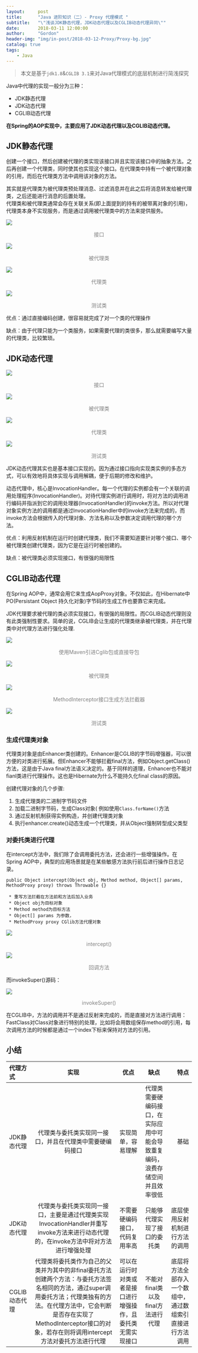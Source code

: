 ```yaml
---
layout:     post
title:      "Java 进阶知识（二）- Proxy 代理模式 "
subtitle:   "\"浅谈JDK静态代理，JDK动态代理以及CGLIB动态代理异同\""
date:       2018-03-11 12:00:00
author:     "Gordon"
header-img: "img/in-post/2018-03-12-Proxy/Proxy-bg.jpg"
catalog: true
tags:
    - Java
---
```



> 本文是基于`jdk1.8`&`CGLIB 3.1`来对Java代理模式的底层机制进行简浅探究

Java中代理的实现一般分为三种：
* JDK静态代理
* JDK动态代理
* CGLIB动态代理

**在Spring的AOP实现中，主要应用了JDK动态代理以及CGLIB动态代理。**


## JDK静态代理

创建一个接口，然后创建被代理的类实现该接口并且实现该接口中的抽象方法。之后再创建一个代理类，同时使其也实现这个接口。在代理类中持有一个被代理对象的引用，而后在代理类方法中调用该对象的方法。

其实就是代理类为被代理类预处理消息、过滤消息并在此之后将消息转发给被代理类，之后还能进行消息的后置处理。    
代理类和被代理类通常会存在关联关系(即上面提到的持有的被带离对象的引用)，代理类本身不实现服务，而是通过调用被代理类中的方法来提供服务。

![](/img/in-post/2018-03-12-Proxy/static-1.png)
<center style="color:gray">接口</center>

![](/img/in-post/2018-03-12-Proxy/dynamic-2.png)
<center style="color:gray">被代理类</center>

![](/img/in-post/2018-03-12-Proxy/static-3.png)
<center style="color:gray">代理类</center>

![](/img/in-post/2018-03-12-Proxy/static-4.png)
<center style="color:gray">测试类</center>

优点：通过直接编码创建，很容易就完成了对一个类的代理操作

缺点：由于代理只能为一个类服务，如果需要代理的类很多，那么就需要编写大量的代理类，比较繁琐。

## JDK动态代理

![](/img/in-post/2018-03-12-Proxy/dynamic-1.png)
<center style="color:gray">接口</center>

![](/img/in-post/2018-03-12-Proxy/dynamic-2.png)
<center style="color:gray">被代理类</center>

![](/img/in-post/2018-03-12-Proxy/dynamic-3.png)
<center style="color:gray">代理类</center>

![](/img/in-post/2018-03-12-Proxy/dynamic-4.png)
<center style="color:gray">测试类</center>

JDK动态代理其实也是基本接口实现的。因为通过接口指向实现类实例的多态方式，可以有效地将具体实现与调用解耦，便于后期的修改和维护。

动态代理中，核心是InvocationHandler。每一个代理的实例都会有一个关联的调用处理程序(InvocationHandler)。对待代理实例进行调用时，将对方法的调用进行编码并指派到它的调用处理器(InvocationHandler)的invoke方法。所以对代理对象实例方法的调用都是通过InvocationHandler中的invoke方法来完成的，而invoke方法会根据传入的代理对象、方法名称以及参数决定调用代理的哪个方法。

优点：利用反射机制在运行时创建代理类，我们不需要知道要针对哪个接口、哪个被代理类创建代理类，因为它是在运行时被创建的。

缺点：被代理类必须实现接口，有很强的局限性

## CGLIB动态代理

在Spring AOP中，通常会用它来生成AopProxy对象。不仅如此，在Hibernate中PO(Persistant Object 持久化对象)字节码的生成工作也要靠它来完成。

JDK代理要求被代理的类必须实现接口，有很强的局限性。而CGLIB动态代理则没有此类强制性要求。简单的说，CGLIB会让生成的代理类继承被代理类，并在代理类中对代理方法进行强化处理.

![](/img/in-post/2018-03-12-Proxy/cglib-1.png)
<center style="color:gray">使用Maven引进Cglib包或直接导包</center>

![](/img/in-post/2018-03-12-Proxy/cglib-2.png)
<center style="color:gray">被代理类</center>

![](/img/in-post/2018-03-12-Proxy/cglib-3.png)
<center style="color:gray">MethodInterceptor接口生成方法拦截器</center>

![](/img/in-post/2018-03-12-Proxy/cglib-4.png)
<center style="color:gray">测试类</center>

### 生成代理类对象

代理类对象是由Enhancer类创建的。Enhancer是CGLIB的字节码增强器，可以很方便的对类进行拓展。但Enhancer不能够拦截final方法，例如Object.getClass()方法，这是由于Java final方法语义决定的。基于同样的道理，Enhancer也不能对fianl类进行代理操作。这也是Hibernate为什么不能持久化final class的原因。

创建代理对象的几个步骤:

1. 生成代理类的二进制字节码文件
2. 加载二进制字节码，生成Class对象( 例如使用`Class.forName()`方法 
3. 通过反射机制获得实例构造，并创建代理类对象
4. 执行enhancer.create()动态生成一个代理类，并从Object强制转型成父类型

### 对委托类进行代理

在intercept方法中，我们除了会调用委托方法，还会进行一些增强操作。在Spring AOP中，典型的应用场景就是在某些敏感方法执行前后进行操作日志记录。

`public Object intercept(Object obj, Method method, Object[] params,  MethodProxy proxy) throws Throwable {} `

     * 重写方法拦截在方法前和方法后加入业务 
     * Object obj为目标对象 
     * Method method为目标方法 
     * Object[] params 为参数， 
     * MethodProxy proxy CGlib方法代理对象 

![](/img/in-post/2018-03-12-Proxy/intercept-1.png)
<center style="color:gray">intercept()</center>

![](/img/in-post/2018-03-12-Proxy/intercept-2.png)
<center style="color:gray">回调方法</center>

而invokeSuper()源码：

![](/img/in-post/2018-03-12-Proxy/intercept-3.png)
<center style="color:gray">invokeSuper()</center>

在CGLIB中，方法的调用并不是通过反射来完成的，而是直接对方法进行调用：FastClass对Class对象进行特别的处理，比如将会用数组保存method的引用，每次调用方法的时候都是通过一个index下标来保持对方法的引用。

## 小结

代理方式 | 实现 | 优点 | 缺点 | 特点
:- | :-: | :-: | :-: | -:  
JDK静态代理 | 代理类与委托类实现同一接口，并且在代理类中需要硬编码接口 | 实现简单，容易理解 | 代理类需要硬编码接口，在实际应用中可能会导致重复编码，浪费存储空间并且效率很低 | 基础  
JDK动态代理 | 代理类与委托类实现同一接口，主要是通过代理类实现InvocationHandler并重写invoke方法来进行动态代理的，在invoke方法中将对方法进行增强处理 | 不需要硬编码接口，代码复用率高 | 只能够代理实现了接口的委托类 | 底层使用反射机制进行方法的调用 
CGLIB动态代理 | 代理类将委托类作为自己的父类并为其中的非final委托方法创建两个方法：与委托方法签名相同的方法，通过super调用委托方法；代理类独有的方法。在代理方法中，它会判断是否存在实现了MethodInterceptor接口的对象，若存在则将调用intercept方法对委托方法进行代理 | 可以在运行时对类或者是接口进行增强操作，且委托类无需实现接口 | 不能对final类以及final方法进行代理 | 底层将方法全部存入一个数组中，通过数组索引直接进行方法调用
